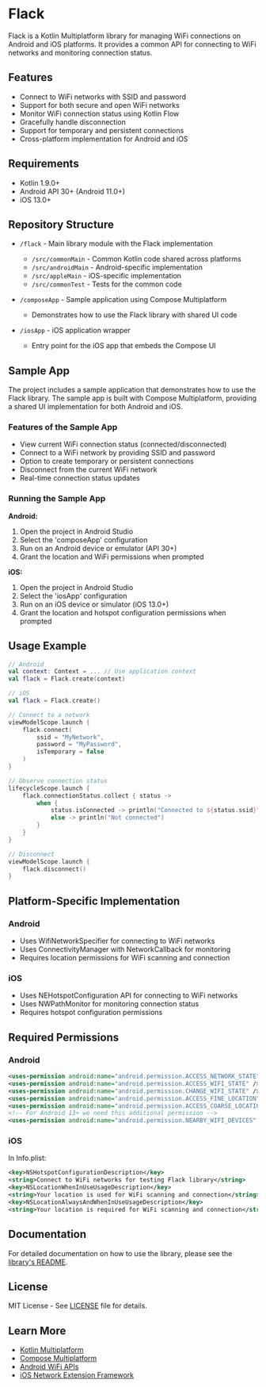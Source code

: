 # Flack

Flack is a Kotlin Multiplatform library for managing WiFi connections on Android and iOS platforms. It provides a common API for connecting to WiFi networks and monitoring connection status.

## Features

- Connect to WiFi networks with SSID and password
- Support for both secure and open WiFi networks
- Monitor WiFi connection status using Kotlin Flow
- Gracefully handle disconnection
- Support for temporary and persistent connections
- Cross-platform implementation for Android and iOS

## Requirements

- Kotlin 1.9.0+
- Android API 30+ (Android 11.0+)
- iOS 13.0+

## Repository Structure

- `/flack` - Main library module with the Flack implementation
  - `/src/commonMain` - Common Kotlin code shared across platforms
  - `/src/androidMain` - Android-specific implementation
  - `/src/appleMain` - iOS-specific implementation
  - `/src/commonTest` - Tests for the common code
  
- `/composeApp` - Sample application using Compose Multiplatform
  - Demonstrates how to use the Flack library with shared UI code
  
- `/iosApp` - iOS application wrapper
  - Entry point for the iOS app that embeds the Compose UI

## Sample App

The project includes a sample application that demonstrates how to use the Flack library. The sample app is built with Compose Multiplatform, providing a shared UI implementation for both Android and iOS.

### Features of the Sample App

- View current WiFi connection status (connected/disconnected)
- Connect to a WiFi network by providing SSID and password
- Option to create temporary or persistent connections
- Disconnect from the current WiFi network
- Real-time connection status updates

### Running the Sample App

**Android:**
1. Open the project in Android Studio
2. Select the 'composeApp' configuration
3. Run on an Android device or emulator (API 30+)
4. Grant the location and WiFi permissions when prompted

**iOS:**
1. Open the project in Android Studio
2. Select the 'iosApp' configuration
3. Run on an iOS device or simulator (iOS 13.0+)
4. Grant the location and hotspot configuration permissions when prompted

## Usage Example

```kotlin
// Android
val context: Context = ... // Use application context
val flack = Flack.create(context)

// iOS
val flack = Flack.create()

// Connect to a network
viewModelScope.launch {
    flack.connect(
        ssid = "MyNetwork", 
        password = "MyPassword", 
        isTemporary = false
    )
}

// Observe connection status
lifecycleScope.launch {
    flack.connectionStatus.collect { status ->
        when {
            status.isConnected -> println("Connected to ${status.ssid}")
            else -> println("Not connected")
        }
    }
}

// Disconnect
viewModelScope.launch {
    flack.disconnect()
}
```

## Platform-Specific Implementation

### Android
- Uses WifiNetworkSpecifier for connecting to WiFi networks
- Uses ConnectivityManager with NetworkCallback for monitoring
- Requires location permissions for WiFi scanning and connection

### iOS
- Uses NEHotspotConfiguration API for connecting to WiFi networks
- Uses NWPathMonitor for monitoring connection status
- Requires hotspot configuration permissions

## Required Permissions

### Android
```xml
<uses-permission android:name="android.permission.ACCESS_NETWORK_STATE" />
<uses-permission android:name="android.permission.ACCESS_WIFI_STATE" />
<uses-permission android:name="android.permission.CHANGE_WIFI_STATE" />
<uses-permission android:name="android.permission.ACCESS_FINE_LOCATION" />
<uses-permission android:name="android.permission.ACCESS_COARSE_LOCATION" />
<!-- For Android 13+ we need this additional permission -->
<uses-permission android:name="android.permission.NEARBY_WIFI_DEVICES" />
```

### iOS
In Info.plist:
```xml
<key>NSHotspotConfigurationDescription</key>
<string>Connect to WiFi networks for testing Flack library</string>
<key>NSLocationWhenInUseUsageDescription</key>
<string>Your location is used for WiFi scanning and connection</string>
<key>NSLocationAlwaysAndWhenInUseUsageDescription</key>
<string>Your location is required for WiFi scanning and connection</string>
```

## Documentation

For detailed documentation on how to use the library, please see the [library's README](/flack/README.md).

## License

MIT License - See [LICENSE](LICENSE) file for details.

## Learn More

- [Kotlin Multiplatform](https://www.jetbrains.com/help/kotlin-multiplatform-dev/get-started.html)
- [Compose Multiplatform](https://www.jetbrains.com/lp/compose-multiplatform/)
- [Android WiFi APIs](https://developer.android.com/reference/android/net/wifi/package-summary)
- [iOS Network Extension Framework](https://developer.apple.com/documentation/networkextension)